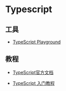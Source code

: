 # Typescript

## 工具

- [TypeScript Playground](https://www.typescriptlang.org/zh/play)

## 教程

- [TypeScript官方文档](https://www.typescriptlang.org/zh/docs/)
<!-- - [TypeScript官方文档中文翻译](https://ts.yayujs.com/) -->
- [TypeScript 入门教程](https://ts.xcatliu.com/)
